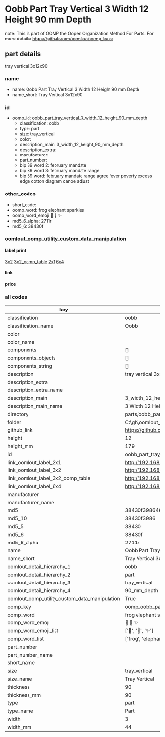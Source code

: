 # Oobb Part Tray Vertical 3 Width 12 Height 90 mm Depth  

note: This is part of OOMP the Oopen Organization Method For Parts. For more details: https://github.com/oomlout/oomp_base

##  part details
  



tray vertical 3x12x90



### name
* name: Oobb Part Tray Vertical 3 Width 12 Height 90 mm Depth
* name_short: Tray Vertical 3x12x90 
### id
* oomp_id: oobb_part_tray_vertical_3_width_12_height_90_mm_depth
  * classification: oobb
  * type: part
  * size: tray_vertical
  * color: 
  * description_main: 3_width_12_height_90_mm_depth
  * description_extra: 
  * manufacturer: 
  * part_number: 
  * bip 39 word 2: february mandate
  * bip 39 word 3: february mandate range
  * bip 39 word: february mandate range agree fever poverty excess edge cotton diagram canoe adjust

### other_codes
* short_code: 
* oomp_word: frog elephant sparkles
* oomp_word_emoji :frog: :elephant: :sparkles:
* md5_6_alpha: 2711r
* md5_6: 38430f






### oomlout_oomp_utility_custom_data_manipulation
#### label print
[3x2](http://192.168.1.245:1112/?label=oomp%202711r)
[3x2_oomp_table](http://192.168.1.108:1112/?label=oomp%202711r)
[2x1](http://192.168.1.242:1112/?label=oomp%202711r)
[6x4](http://192.168.1.55:1112/?label=oomp%202711r)    

#### link

                              

#### price







### all codes 
| key | value |  
| --- | --- |  
| classification | oobb |  
| classification_name | Oobb |  
| color |  |  
| color_name |  |  
| components | [] |  
| components_objects | [] |  
| components_string | [] |  
| description | tray vertical 3x12x90 |  
| description_extra |  |  
| description_extra_name |  |  
| description_main | 3_width_12_height_90_mm_depth |  
| description_main_name | 3 Width 12 Height 90 mm Depth |  
| directory | parts/oobb_part_tray_vertical_3_width_12_height_90_mm_depth |  
| folder | C:\gh\oomlout_oobb_version_4_generated_parts\parts\oobb_part_tray_vertical_3_width_12_height_90_mm_depth |  
| github_link | https://github.com/oomlout/oomlout_oomp_part_src/tree/main/parts/oobb_part_tray_vertical_3_width_12_height_90_mm_depth |  
| height | 12 |  
| height_mm | 179 |  
| id | oobb_part_tray_vertical_3_width_12_height_90_mm_depth |  
| link_oomlout_label_2x1 | http://192.168.1.242:1112/?label=oomp%202711r |  
| link_oomlout_label_3x2 | http://192.168.1.245:1112/?label=oomp%202711r |  
| link_oomlout_label_3x2_oomp_table | http://192.168.1.108:1112/?label=oomp%202711r |  
| link_oomlout_label_6x4 | http://192.168.1.55:1112/?label=oomp%202711r |  
| manufacturer |  |  
| manufacturer_name |  |  
| md5 | 38430f39864649d2a42ab05163a1c2a2 |  
| md5_10 | 38430f3986 |  
| md5_5 | 38430 |  
| md5_6 | 38430f |  
| md5_6_alpha | 2711r |  
| name | Oobb Part Tray Vertical 3 Width 12 Height 90 mm Depth |  
| name_short | Tray Vertical 3x12x90  |  
| oomlout_detail_hierarchy_1 | oobb |  
| oomlout_detail_hierarchy_2 | part |  
| oomlout_detail_hierarchy_3 | tray_vertical |  
| oomlout_detail_hierarchy_4 | 90_mm_depth |  
| oomlout_oomp_utility_custom_data_manipulation | True |  
| oomp_key | oomp_oobb_part_tray_vertical_3_width_12_height_90_mm_depth |  
| oomp_word | frog elephant sparkles |  
| oomp_word_emoji | :frog: :elephant: :sparkles: |  
| oomp_word_emoji_list | [':frog:', ':elephant:', ':sparkles:'] |  
| oomp_word_list | ['frog', 'elephant', 'sparkles'] |  
| part_number |  |  
| part_number_name |  |  
| short_name |  |  
| size | tray_vertical |  
| size_name | Tray Vertical |  
| thickness | 90 |  
| thickness_mm | 90 |  
| type | part |  
| type_name | Part |  
| width | 3 |  
| width_mm | 44 |  
